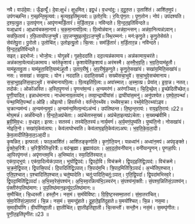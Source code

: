 

  
नवै। वाउ॑दे॒वा:। ऊँ॒इत्यूँ॑। दे॒वा:क्षुधं॑। क्षुध॒मित्। इद्व॒धं। व॒धन्द॑दु:। द॒दु॒रु॒त। उ॒ताशि॑तं। आशि॑त॒मुप॑। उप॑गच्छन्ति। ग॒च्छ॒न्ति॒मृ॒त्यव॑:। मृ॒त्यव॒इति॑मृ॒त्यव॑:॥ उ॒तोर॒यि:। र॒यि:पृ॑ण॒त:। पृ॒ण॒तोन। नोप॑। उप॑दश्यति। द॒श्य॒त्यु॒त। उ॒तापृ॑णन्। आपृ॑णन्मर्डि॒तारं॑। म॒र्डि॒तार॒न्न। नवि॑न्दते। वि॒न्द॒त॒इति॑विन्दते॥  
यआ॒ध्राय॑। आ॒ध्राय॑चकमा॒नाय॑। च॒क॒मा॒नाय॑पि॒त्व:। पि॒त्वोन्न॑वान्। अन्न॑वा॒न्त्सन्। अन्न॑वा॒नित्यन्न॑ऽवान्। सन्र॑फि॒ताय॑। र॒फि॒तायो॑पज॒ग्मुषे॑। उ॒प॒जग्मुष॒इत्यु॑प॒ऽज॒ग्मुषे॑॥ स्थि॒रम्मन॑:। मन॑:कृणु॒ते। कृ॒णु॒तेसेव॑ते। सेव॑तेपु॒रा। पु॒रोतो। उ॒तोचि॑त्। उ॒तोइत्यु॒तो। चि॒त्स:। सम॑र्डि॒तारं॑। म॒र्डि॒तार॒न्न। नवि॑न्दते। वि॒न्द॒त॒इति॑विन्दते॥  
सइत्। इद्भोज॑:। भोजो॒य:। योगृ॒हवे॑। गृ॒हवे॒ददा॑ति। ददा॒त्यन्न॑कामाय। अन्न॑कामाय॒चर॑ते। अन्न॑कामा॒येत्यन्नं॑ऽकामाय। चर॑तेकृ॒शाय॑। कृ॒शायेति॑कृ॒शाय॑॥ अर॑मस्मै। अ॒स्मै॒भ॒व॒ति॒। भ॒व॒ति॒याम॑हूतौ। याम॑हूतावु॒ता। याम॑हूता॒विति॒याम॑ऽहूतौ। उ॒ताप॒रीषु॑। अ॒प॒रीषु॑कृणुते। कृ॒णु॒ते॒सखा॑यं। सखा॑य॒मिति॒सखा॑यं॥  
नस:। ससखा॑। सखा॒य:। योन। नददा॑ति। ददा॑ति॒सख्ये॑। सख्ये॑सचा॒भुवे॑। स॒चा॒भुवे॒सच॑मानाय। स॒चा॒भुव॒इति॑स॒चा॒ऽभुवे॑। सच॑मानायपि॒त्व:। पि॒त्वइति॑पि॒त्व:॥ अपा॑स्मात्। अ॒स्मा॒त्प्र। प्रेया॑त्। इ॒या॒न्न। नतत्। तदोक॑:। ओको॑अस्ति। अ॒स्ति॒पृ॒णन्तं॑। पृ॒णन्त॑म॒न्यं। अ॒न्यमर॑णं। अर॑णञ्चित्। चि॒दि॒च्छे॒त्। इ॒च्छेदिती॑च्छेत्॥  
पृ॒णी॒यादित्। इन्नाध॑मानाय। नाध॑मानाय॒तव्या॑न्। तव्या॒न्द्राघी॑यांसं। द्राघी॑यांस॒मनु॑। अनु॑पश्येत। प॒श्ये॒त॒पन्थां॑। पन्था॒मिति॒पन्थां॑॥ ओहि। ओइत्यो। हिवर्त॑न्ते। वर्त॑न्ते॒रथ्ये॑व। रथ्ये॑वच॒क्रा। रथ्ये॒वेति॒रथ्या॑ऽइव। च॒क्रान्यम॑न्यं। अ॒न्यम॑न्य॒मुप॑। अ॒न्यम॑न्य॒मित्य॒न्यंऽअ॑न्यं। उप॑तिष्ठन्त। ति॒ष्ठ॒न्त॒राय॑:। राय॒इति॒राय॑:॥22॥  
मोघ॒मन्नं॑। अन्नं॑विन्दते। वि॒न्द॒ते॒अप्र॑चेता:। अप्र॑चेतास्स॒ख्यं। अप्र॑चेता॒इत्यप्र॑ऽचेता:। स॒ख्यम्ब्र॑वीमि। ब्र॒वी॒मि॒व॒ध:। व॒धइत्। इत्स:। सतस्य॑। तस्येति॒तस्य॑॥ नार्य॒मणं॑। अ॒र्य॒मणं॒पुष्य॑ति। पुष्य॑ति॒नो। नोसखा॑यं। नोइति॒नो। सखा॑यं॒केव॑लाघ:। केव॑लाघोभवति। केव॑लाघ॒इति॒केव॑लऽअघ:। भ॒व॒ति॒के॒व॒ला॒दी। के॒व॒लादीति॑के॒व॒ल॒ऽआ॒दी॥  
कृ॒षन्नित्। इत्फाल॑:। फाल॒आशि॑तं। आशि॑तङ्कृणोति। कृ॒णो॒ति॒यन्। यन्नध्वा॑नं। अध्वा॑न॒मप॑। अप॑वृङ्क्ते। वृं॒क्ते॒च॒रित्रै॑:। च॒रित्रै॒रिति॑च॒रित्रै॑:॥ वद॑न्ब्र॒ह्मा। ब्र॒ह्माव॑दत:। अ॒व॒द॒तो॒वनी॑यान्। वनी॑यान्पृ॒णन्। पृ॒णन्ना॒पि:। आ॒पिरपृ॑णन्तं। अपृ॑णन्तम॒भि। अ॒भिष्या॑त्। स्या॒दिति॑स्यात्॥  
एक॑पा॒द्भूय॑:। एक॑पा॒दित्येक॑ऽपात्। भूयो॑द्वि॒पद॑:। द्वि॒पदो॒वि। विच॑क्रमे। द्वि॒पद॒इति॑द्वि॒ऽपद॑:। विच॑क्रमे। च॒क्र॒मे॒द्वि॒पात्। द्वि॒पात्त्रि॒पादं॑। दि॒पादिति॑द्वि॒ऽपात्। त्रि॒पाद॑म॒भि। त्रि॒पाद॒मिति॑त्रि॒ऽपादं॑। अ॒भ्ये॑तिप॒श्चात्। ए॒ति॒प॒श्चात्। प॒श्चादिति॑प॒श्चात्॥ चतु॑ष्पादेति। चतु॑:पादिति॒चतु॑:ऽपात्। ए॒ति॒द्वि॒पदां॑। द्वि॒पदा॑मभिस्व॒रे। द्वि॒पदा॒मिति॑द्वि॒ऽपदां॑। अ॒भि॒स्व॒रेसं॒पश्य॑न्। अ॒भि॒स्व॒रन्नित्य॑भि॒ऽस्वर॑न्। सं॒पश्य॑न्पं॒क्ती:। सं॒पश्य॒न्निति॑सं॒ऽपश्य॑न्। पं॒क्तीरु॑प॒तिष्ठ॑माण:। उ॒प॒तिष्ठ॑मान॒इत्यु॑प॒ऽतिष्ठ॑मान:॥  
स॒मौचि॑त्। चि॒ध्दस्तौ॑। हस्तौ॒न। नस॒मं। स॒मंवि॑विष्ट:। वि॒वि॒ष्ट॒स्सम्मा॒तरा॑। सं॒मा॒तरा॑चित्। सं॒मा॒रेति॑सं॒ऽमा॒तरा॑। चि॒न्न। नस॒मं। स॒मन्दु॑हाते। दु॒हा॒ते॒इति॑दुहाते॥ य॒मयो॑श्चित्। चि॒न्न। नस॒मा। स॒मावी॒र्या॑णि। वी॒र्या॑णिज्ञा॒ती। ज्ञा॒तीचि॑त्। ज्ञा॒तीइति॑ज्ञा॒ती। चि॒त्सन्तौ॑। सन्तौ॒न। नसं॒मं। स॒मम्पृ॑णीत:। पृ॒णी॒त॒इति॑पृणीत:॥23 ॥  
